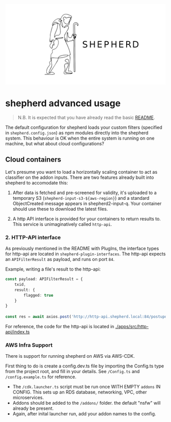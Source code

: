 <img src="./logo-github.png">

# shepherd advanced usage

> N.B. It is expected that you have already read the basic [README](./README.md).

The default configuration for shepherd loads your custom filters (specified in `shepherd.config.json`) as npm modules directly into the shepherd system. This behaviour is OK when the entire system is running on one machine, but what about cloud configurations?

## Cloud containers

Let's presume you want to load a horizontally scaling container to act as classifier on the addon inputs. There are two features already built into shepherd to accomodate this:

1. After data is fetched and pre-screened for validity, it's uploaded to a temporary S3 (`shepherd-input-s3-${aws-region}`) and a standard ObjectCreated message appears in shepherd2-input-q. Your container should use these to download the latest files.

2. A http API interface is provided for your containers to return results to. This service is unimaginatively called `http-api`.



### 2. HTTP-API interface

As previously mentioned in the README with PlugIns, the interface types for http-api are located in `shepherd-plugin-interfaces`. The http-api expects an `APIFilterResult` as payload, and runs on port `84`.

Example, writing a file's result to the http-api:

```ts
const payload: APIFilterResult = {
	txid,
	result: {
		flagged: true
	}
}

const res = await axios.post('http://http-api.shepherd.local:84/postupdate', payload)
```

For reference, the code for the http-api is located in [./apps/src/http-api/index.ts](./apps/src/http-api/index.ts)

### AWS Infra Support

There is support for running shepherd on AWS via AWS-CDK. 

First thing to do is create a config.dev.ts file by importing the Config.ts type from the project root, and fill in your details. See `/Config.ts` and `/config.example.ts` for reference.

- The `/cdk.launcher.ts` script must be run once WITH EMPTY `addons` IN CONFIG. This sets up an RDS database, networking, VPC, other microservices.  
- Addons should be added to the `/addons/` folder. the default "nsfw" will already be present.
- Again, after inital launcher run, add your addon names to the config.
